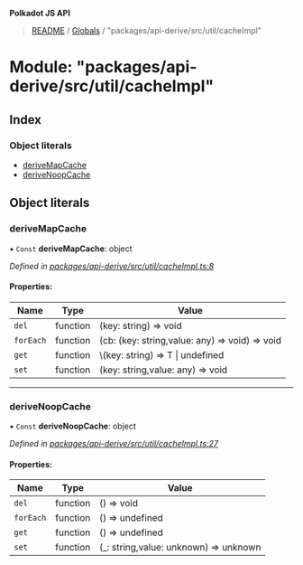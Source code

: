**Polkadot JS API**

> [README](../README.md) / [Globals](../globals.md) / "packages/api-derive/src/util/cacheImpl"

# Module: "packages/api-derive/src/util/cacheImpl"

## Index

### Object literals

* [deriveMapCache](_packages_api_derive_src_util_cacheimpl_.md#derivemapcache)
* [deriveNoopCache](_packages_api_derive_src_util_cacheimpl_.md#derivenoopcache)

## Object literals

### deriveMapCache

▪ `Const` **deriveMapCache**: object

*Defined in [packages/api-derive/src/util/cacheImpl.ts:8](https://github.com/polkadot-js/api/blob/e055438c5/packages/api-derive/src/util/cacheImpl.ts#L8)*

#### Properties:

Name | Type | Value |
------ | ------ | ------ |
`del` | function | (key: string) => void |
`forEach` | function | (cb: (key: string,value: any) => void) => void |
`get` | function | \\<T>(key: string) => T \\| undefined |
`set` | function | (key: string,value: any) => void |

___

### deriveNoopCache

▪ `Const` **deriveNoopCache**: object

*Defined in [packages/api-derive/src/util/cacheImpl.ts:27](https://github.com/polkadot-js/api/blob/e055438c5/packages/api-derive/src/util/cacheImpl.ts#L27)*

#### Properties:

Name | Type | Value |
------ | ------ | ------ |
`del` | function | () => void |
`forEach` | function | () => undefined |
`get` | function | () => undefined |
`set` | function | (\_: string,value: unknown) => unknown |

